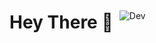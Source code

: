 <div style="display: flex; align-items: center; gap: 10px;">
  <h1>Hey There 👋</h1>
  <img src="https://komarev.com/ghpvc/?username=Dev050x&label=Profile%20views&color=0e75b6&style=flat" alt="Dev" />
</div>
